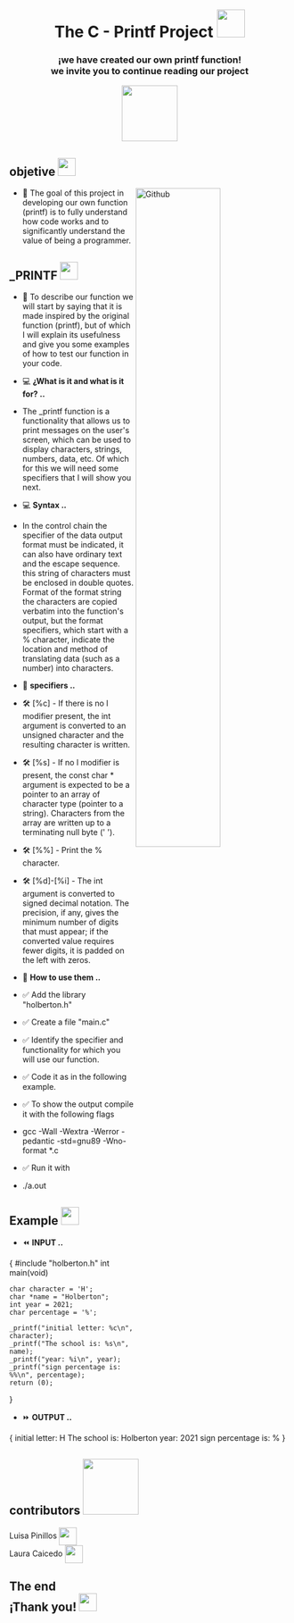<div align='center'>
<h1> The C - Printf Project <img src = "https://raw.githubusercontent.com/MartinHeinz/MartinHeinz/master/wave.gif" width = 50px></h1>
  <h3> ¡we have created our own printf function! <br> we invite you to continue reading our project </h3>
  </div>
<div align='center'>
  <img src = "https://www.gifsanimados.org/data/media/118/robot-imagen-animada-0051.gif" width = 100px>
  </div>
<h2> objetive <img src = "https://media2.giphy.com/media/QssGEmpkyEOhBCb7e1/giphy.gif?cid=ecf05e47a0n3gi1bfqntqmob8g9aid1oyj2wr3ds3mg700bl&rid=giphy.gif" width = 32px> </h2>

<img width="55%" align="right" alt="Github" src="https://media.giphy.com/media/L1R1tvI9svkIWwpVYr/giphy.gif" />

- 🔭 The goal of this project in developing our own function (printf) is to fully understand how code works and to significantly understand the value of being a programmer.

<h2> _PRINTF <img src = "https://media.giphy.com/media/IbgaMPs8P7Y4hQe6yh/giphy.gif" width = 32px> </h2>

- 💬 To describe our function we will start by saying that it is made inspired by the original function (printf), but of which I will explain its usefulness and give you some examples of how to test our function in your code.

- 💻 <b> ¿What is it and what is it for? .. </b>

- The _printf function is a functionality that allows us to print messages on the user's screen, which can be used to display characters, strings, numbers, data, etc.
Of which for this we will need some specifiers that I will show you next.

- 💻 <b> Syntax .. </b>

- In the control chain the specifier of the data output format must be indicated, it can also have ordinary text and the escape sequence.
this string of characters must be enclosed in double quotes.
Format of the format string
the  characters are copied verbatim into the function's output, but the format specifiers, which start with a % character, indicate the
location and method of translating data (such as a number) into characters.

- 📌 <b> specifiers .. </b>

- 🛠 [%c] - If there is no l modifier present, the int argument is converted to an unsigned character and the resulting character is written.

- 🛠 [%s] - If no l modifier is present, the const char * argument is expected to be a pointer to an array of character type (pointer to a string).
Characters from the array are written up to a terminating null byte (' ').

- 🛠 [%%] - Print the % character.

- 🛠 [%d]-[%i] - The int argument is converted to signed decimal notation. The precision, if any, gives the minimum number of digits that  must  appear;
if the converted value requires fewer digits, it is padded on the left with zeros.

- 🤖 <b> How to use them .. </b>

- ✅ Add the library "holberton.h"
- ✅ Create a file "main.c"
- ✅ Identify the specifier and functionality for which you will use our function.
- ✅ Code it as in the following example.
- ✅ To show the output compile it with the following flags
- gcc -Wall -Wextra -Werror -pedantic -std=gnu89 -Wno-format *.c
- ✅ Run it with
- ./a.out

<h2> Example <img src = "https://media2.giphy.com/media/QssGEmpkyEOhBCb7e1/giphy.gif?cid=ecf05e47a0n3gi1bfqntqmob8g9aid1oyj2wr3ds3mg700bl&rid=giphy.gif" width = 32px> </h2>

- ⏪ <b> INPUT .. </b>
<prev>
{
    #include "holberton.h"
    int main(void)

    char character = 'H';
    char *name = "Holberton";
    int year = 2021;
    char percentage = '%';

    _printf("initial letter: %c\n", character);
    _printf("The school is: %s\n", name);
    _printf("year: %i\n", year);
    _printf("sign percentage is: %%\n", percentage);
    return (0);
}
</prev>

- ⏩ <b> OUTPUT .. </b>
<prev>
{
    initial letter: H
    The school is: Holberton
    year: 2021
    sign percentage is: %
}
</prev>

<h2> contributors <img src='https://raw.githubusercontent.com/ShahriarShafin/ShahriarShafin/main/Assets/handshake.gif' width="100px"> </h2>
Luisa Pinillos <a href = 'https://www.twitter.com/@Luipv_20'> <img width = '32px' align= 'center' src="https://raw.githubusercontent.com/rahulbanerjee26/githubAboutMeGenerator/main/icons/twitter.svg"/></a> <br>
Laura Caicedo <a href = 'https://www.twitter.com/@LauSCaicedo'> <img width = '32px' align= 'center' src="https://raw.githubusercontent.com/rahulbanerjee26/githubAboutMeGenerator/main/icons/twitter.svg"/></a>

<h2> The end <br> ¡Thank you! <img src = "https://media.giphy.com/media/CEHtFH3rJ6xdhBUKIT/giphy.gif" width = 32px> </h2>

